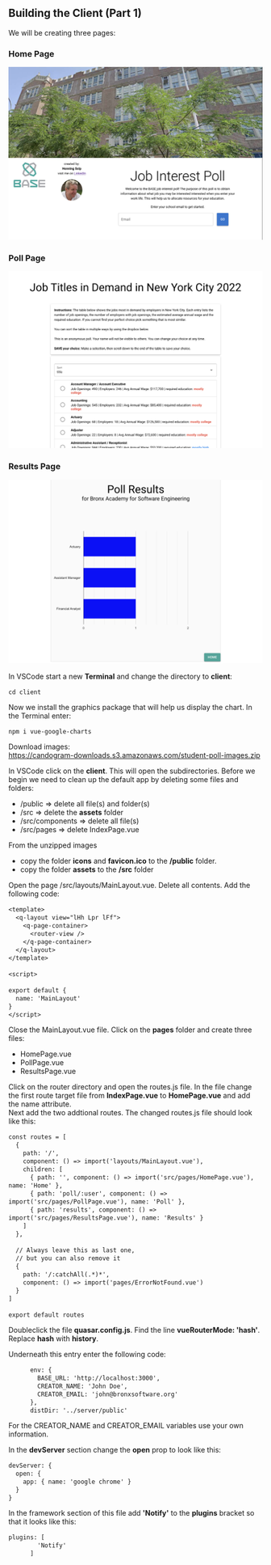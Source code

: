 ## Building the Client (Part 1)

We will be creating three pages:  
### Home Page  
<img src="Homepage.png" alt="drawing" width="600"/>

### Poll Page
<img src="Pollpage.png" alt="drawing" width="600"/>

### Results Page
<img src="Resultspage.png" alt="drawing" width="600"/>

In VSCode start a new **Terminal** and change the directory to **client**:
```
cd client
```

Now we install the graphics package that will help us display the chart. In the Terminal enter:
```
npm i vue-google-charts
```

Download images:  
https://candogram-downloads.s3.amazonaws.com/student-poll-images.zip  

In VSCode click on the **client**. This will open the subdirectories.
Before we begin we need to clean up the default app by deleting some files and folders:  
- /public => delete all file(s) and folder(s)
- /src => delete the **assets** folder
- /src/components => delete all file(s)
- /src/pages => delete IndexPage.vue

From the unzipped images
- copy the folder **icons** and **favicon.ico** to the **/public** folder.
- copy the folder **assets** to the **/src** folder


Open the page /src/layouts/MainLayout.vue. Delete all contents. Add the following code:
```
<template>
  <q-layout view="lHh Lpr lFf">
    <q-page-container>
      <router-view />
    </q-page-container>
  </q-layout>
</template>

<script>

export default {
  name: 'MainLayout'
}
</script>
```
Close the MainLayout.vue file.
Click on the **pages** folder and create three files:
- HomePage.vue
- PollPage.vue
- ResultsPage.vue

Click on the router directory and open the routes.js file. In the file change the first route target file from **IndexPage.vue** to **HomePage.vue** and add the name attribute.   
Next add the two addtional routes. The changed routes.js file should look like this:
```
const routes = [
  {
    path: '/',
    component: () => import('layouts/MainLayout.vue'),
    children: [
      { path: '', component: () => import('src/pages/HomePage.vue'), name: 'Home' },
      { path: 'poll/:user', component: () => import('src/pages/PollPage.vue'), name: 'Poll' },
      { path: 'results', component: () => import('src/pages/ResultsPage.vue'), name: 'Results' }
    ]
  },

  // Always leave this as last one,
  // but you can also remove it
  {
    path: '/:catchAll(.*)*',
    component: () => import('pages/ErrorNotFound.vue')
  }
]

export default routes
```


Doubleclick the file **quasar.config.js**. Find the line **vueRouterMode: 'hash'**. Replace **hash** with **history**.

Underneath this entry enter the following code:
```
      env: {
        BASE_URL: 'http://localhost:3000', 
        CREATOR_NAME: 'John Doe',
        CREATOR_EMAIL: 'john@bronxsoftware.org'
      },
      distDir: '../server/public'
 ```     
For the CREATOR_NAME and CREATOR_EMAIL variables use your own information.

In the **devServer** section change the **open** prop to look like this:
```
devServer: {
  open: {
    app: { name: 'google chrome' }
  }
}
```

In the framework section of this file add **'Notify'** to the **plugins** bracket so that it looks like this:
```
plugins: [
        'Notify'
      ]
```





